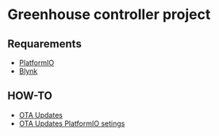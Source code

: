 # Greenhouse controller project

## Requarements

- [PlatformIO](https://docs.platformio.org/en/latest/what-is-platformio.html)
- [Blynk](https://docs.blynk.cc/)

## HOW-TO

- [OTA Updates](https://arduino-esp8266.readthedocs.io/en/latest/ota_updates/readme.html#update-process-memory-view)
- [OTA Updates PlatformIO setings](https://docs.platformio.org/en/latest/platforms/espressif8266.html#over-the-air-ota-update)

